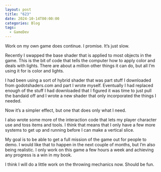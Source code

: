 ```yaml
---
layout: post
title: "623"
date: 2024-10-14T00:00:00
categories: Blog
tags:
  - GameDev
---
```


Work on my own game does continue. I promise. It’s just slow.

Recently I swapped the base shader that is applied to most objects in the game. This is the bit of code that tells the computer how to apply color and deals with lights. There are about a million other things it can do, but all I’m using it for is color and lights.

I had been using a sort of hybrid shader that was part stuff I downloaded from godotshaders.com and part I wrote myself. Eventually I had replaced enough of the stuff I had downloaded that I figured it was time to just pull the bandaid off and I wrote a new shader that only incorporated the things I needed. 

Now it’s a simpler effect, but one that does only what I need.

I also wrote some more of the interaction code that lets my player character use and toss items and tools. I think that means that I only have a few more systems to get up and running before I can make a vertical slice.

My goal is to be able to get a full mission of the game out for people to demo. I would like that to happen in the next couple of months, but I’m also being realistic. I only work on this game a few hours a week and achieving any progress is a win in my book.

I think I will do a little work on the throwing mechanics now. Should be fun.
